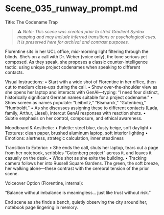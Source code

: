 # Scene_035_runway_prompt.md
Title: The Codename Trap

> ⚠️ *Note: This scene was created prior to strict Gradient Syntax mapping and may include inferred transitions or psychological cues. It is preserved here for archival and contrast purposes.*

Florentine sits in her UCL office, mid-morning light filtering through the blinds. She’s on a call with Dr. Weber (voice only), the tone serious yet composed. As they speak, she proposes a classic counter-intelligence tactic: using unique project codenames when speaking to different contacts.

Visual Instructions:
	•	Start with a wide shot of Florentine in her office, then cut to medium close-ups during the call.
	•	Show over-the-shoulder view as she opens her laptop and interacts with GenAI—typing: “I need four distinct, historically significant German names suitable for a project codename.”
	•	Show screen as names populate: “Leibnitz,” “Bismarck,” “Gutenberg,” “Humboldt.”
	•	As she discusses assigning these to different contacts (Lada, family, Arthur, Liesel), intercut GenAI responses with reaction shots.
	•	Subtle emphasis on her control, composure, and ethical awareness.

Moodboard & Aesthetic:
	•	Palette: steel blue, dusty beige, soft daylight
	•	Textures: clean paper, brushed aluminum laptop, soft interior lighting
	•	Emotions: alertness, strategic calculation, inner steadiness

Transition to Exterior:
	•	She ends the call, shuts her laptop, tears out a page from her notebook, scribbles “Gutenberg project” across it, and leaves it casually on the desk.
	•	Wide shot as she exits the building.
	•	Tracking camera follows her into Russell Square Gardens. The green, the soft breeze, her walking alone—these contrast with the cerebral tension of the prior scene.

Voiceover Option (Florentine, internal):

“Balance without imbalance is meaningless… just like trust without risk.”

End scene as she finds a bench, quietly observing the city around her, notebook page lingering in memory.
